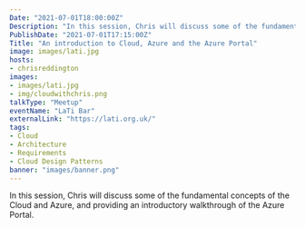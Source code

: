 ```yaml
---
Date: "2021-07-01T18:00:00Z"
Description: "In this session, Chris will discuss some of the fundamental concepts of the Cloud and Azure, and providing an introductory walkthrough of the Azure Portal."
PublishDate: "2021-07-01T17:15:00Z"
Title: "An introduction to Cloud, Azure and the Azure Portal"
image: images/lati.jpg
hosts:
- chrisreddington
images:
- images/lati.jpg
- img/cloudwithchris.png
talkType: "Meetup"
eventName: "LaTi Bar"
externalLink: "https://lati.org.uk/"
tags:
- Cloud
- Architecture
- Requirements
- Cloud Design Patterns
banner: "images/banner.png"
---
```

In this session, Chris will discuss some of the fundamental concepts of the Cloud and Azure, and providing an introductory walkthrough of the Azure Portal.

